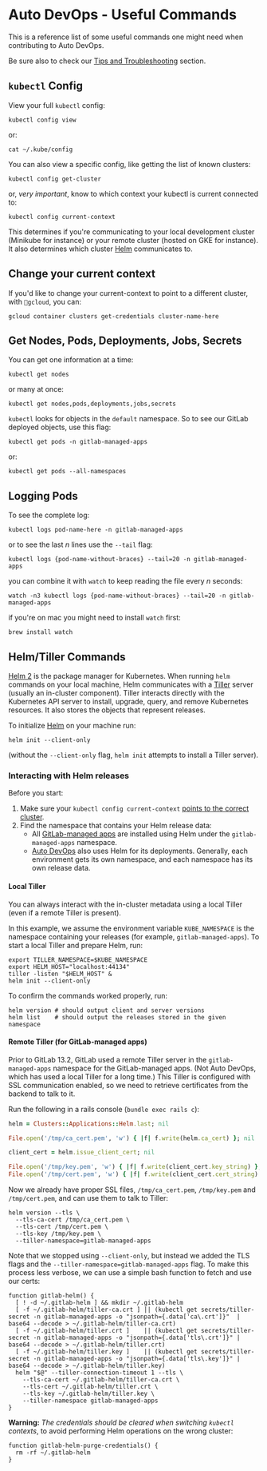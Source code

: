 # Auto DevOps - Useful Commands

This is a reference list of some useful commands one might need when contributing to Auto DevOps.

Be sure also to check our [Tips and Troubleshooting](tips_and_troubleshooting.md) section.

## `kubectl` Config

View your full `kubectl` config:

```shell
kubectl config view
```

or:

```shell
cat ~/.kube/config
```

You can also view a specific config, like getting the list of known clusters:

```shell
kubectl config get-cluster
```

or, _very important_, know to which context your kubectl is current connected to:

```shell
kubectl config current-context
```

This determines if you're communicating to your local development cluster (Minikube for instance) or your remote cluster (hosted on GKE for instance). It also determines which cluster [Helm](#helmtiller-commands) communicates to.

## Change your current context

If you'd like to change your current-context to point to a different cluster, with `gcloud`, you can:

```shell
gcloud container clusters get-credentials cluster-name-here
```

## Get Nodes, Pods, Deployments, Jobs, Secrets

You can get one information at a time:

```shell
kubectl get nodes
```

or many at once:

```shell
kubectl get nodes,pods,deployments,jobs,secrets
```

`kubectl` looks for objects in the `default` namespace. So to see our GitLab deployed objects, use this flag:

```shell
kubectl get pods -n gitlab-managed-apps
```

or:

```shell
kubectl get pods --all-namespaces
```

## Logging Pods

To see the complete log:

```shell
kubectl logs pod-name-here -n gitlab-managed-apps
```

or to see the last *n* lines use the `--tail` flag:

```shell
kubectl logs {pod-name-without-braces} --tail=20 -n gitlab-managed-apps
```

you can combine it with `watch` to keep reading the file every *n* seconds:

```shell
watch -n3 kubectl logs {pod-name-without-braces} --tail=20 -n gitlab-managed-apps
```

if you're on mac you might need to install `watch` first:

```shell
brew install watch
```

## Helm/Tiller Commands

[Helm 2](https://v2.helm.sh/docs) is the package manager for Kubernetes. When
running `helm` commands on your local machine, Helm
communicates with a [Tiller](https://v2.helm.sh/docs/glossary/#tiller) server
(usually an in-cluster component). Tiller interacts directly with the
Kubernetes API server to install, upgrade, query, and remove Kubernetes
resources. It also stores the objects that represent releases.

To initialize [Helm](https://docs.helm.sh/) on your machine run:

```shell
helm init --client-only
```

(without the `--client-only` flag, `helm init` attempts to install a Tiller server).

### Interacting with Helm releases

Before you start:

1. Make sure your `kubectl config current-context` [points to the correct cluster](#change-your-current-context).
1. Find the namespace that contains your Helm release data:
    - All [GitLab-managed apps](https://docs.gitlab.com/ee/user/clusters/applications.html) are
      installed using Helm under the `gitlab-managed-apps` namespace.
    - [Auto DevOps](https://docs.gitlab.com/ee/topics/autodevops/index.html) also
      uses Helm for its deployments. Generally, each environment gets its own
      namespace, and each namespace has its own release data.

#### Local Tiller

You can always interact with the in-cluster metadata using a local Tiller (even
if a remote Tiller is present).

In this example, we assume the environment variable `KUBE_NAMESPACE` is the
namespace containing your releases (for example, `gitlab-managed-apps`). To
start a local Tiller and prepare Helm,
run:

```shell
export TILLER_NAMESPACE=$KUBE_NAMESPACE
export HELM_HOST="localhost:44134"
tiller -listen "$HELM_HOST" &
helm init --client-only
```

To confirm the commands worked properly, run:

```shell
helm version # should output client and server versions
helm list    # should output the releases stored in the given namespace
```

#### Remote Tiller (for GitLab-managed apps)

Prior to GitLab 13.2, GitLab used a remote Tiller server in the
`gitlab-managed-apps` namespace for the GitLab-managed apps.
(Not Auto DevOps, which has used a local Tiller for a long time.) This Tiller
is configured with SSL communication enabled, so we need to retrieve
certificates from the backend to talk to it.

Run the following in a rails console (`bundle exec rails c`):

```ruby
helm = Clusters::Applications::Helm.last; nil

File.open('/tmp/ca_cert.pem', 'w') { |f| f.write(helm.ca_cert) }; nil

client_cert = helm.issue_client_cert; nil

File.open('/tmp/key.pem', 'w') { |f| f.write(client_cert.key_string) }; nil
File.open('/tmp/cert.pem', 'w') { |f| f.write(client_cert.cert_string) }; nil
```

Now we already have proper SSL files, `/tmp/ca_cert.pem`, `/tmp/key.pem` and `/tmp/cert.pem`, and can use them to talk to Tiller:

```shell
helm version --tls \
  --tls-ca-cert /tmp/ca_cert.pem \
  --tls-cert /tmp/cert.pem \
  --tls-key /tmp/key.pem \
  --tiller-namespace=gitlab-managed-apps
```

Note that we stopped using `--client-only`, but instead we added the TLS flags
and the `--tiller-namespace=gitlab-managed-apps` flag. To make this process
less verbose, we can use a simple bash function to fetch and use our certs:

```shell
function gitlab-helm() {
  [ ! -d ~/.gitlab-helm ] && mkdir ~/.gitlab-helm
  [ -f ~/.gitlab-helm/tiller-ca.crt ] || (kubectl get secrets/tiller-secret -n gitlab-managed-apps -o "jsonpath={.data['ca\.crt']}"  | base64 --decode > ~/.gitlab-helm/tiller-ca.crt)
  [ -f ~/.gitlab-helm/tiller.crt ]    || (kubectl get secrets/tiller-secret -n gitlab-managed-apps -o "jsonpath={.data['tls\.crt']}" | base64 --decode > ~/.gitlab-helm/tiller.crt)
  [ -f ~/.gitlab-helm/tiller.key ]    || (kubectl get secrets/tiller-secret -n gitlab-managed-apps -o "jsonpath={.data['tls\.key']}" | base64 --decode > ~/.gitlab-helm/tiller.key)
  helm "$@" --tiller-connection-timeout 1 --tls \
    --tls-ca-cert ~/.gitlab-helm/tiller-ca.crt \
    --tls-cert ~/.gitlab-helm/tiller.crt \
    --tls-key ~/.gitlab-helm/tiller.key \
    --tiller-namespace gitlab-managed-apps
}
```

**Warning:** *The credentials should be cleared when switching `kubectl`
contexts*, to avoid performing Helm operations on the wrong cluster:

```shell
function gitlab-helm-purge-credentials() {
  rm -rf ~/.gitlab-helm
}
```
